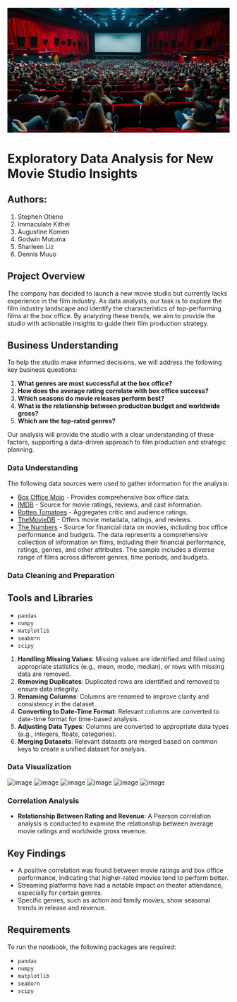 ![Description of Image](https://github.com/bEEkEEper254/Dsc_phase2_group6_project/blob/main/Film2.webp)
 # Exploratory Data Analysis for New Movie Studio Insights
## Authors:
1. Stephen Otieno
2. Immaculate Kithei
3. Augustine Komen
4. Godwin Mutuma
5. Sharleen Liz
6. Dennis Muuo

## Project Overview
The company has decided to launch a new movie studio but currently lacks experience in the film industry. As data analysts, our task is to explore the film industry landscape and identify the characteristics of top-performing films at the box office. By analyzing these trends, we aim to provide the studio with actionable insights to guide their film production strategy.

## Business Understanding
To help the studio make informed decisions, we will address the following key business questions:

1. **What genres are most successful at the box office?**
2. **How does the average rating correlate with box office success?**
3. **Which seasons do movie releases perform best?**
4. **What is the relationship between production budget and worldwide gross?**
5. **Which are the top-rated genres?**

Our analysis will provide the studio with a clear understanding of these factors, supporting a data-driven approach to film production and strategic planning.
### Data Understanding 
The following data sources were used to gather information for the analysis:

- [Box Office Mojo](https://www.boxofficemojo.com) - Provides comprehensive box office data.
- [IMDB](https://www.imdb.com) - Source for movie ratings, reviews, and cast information.
- [Rotten Tomatoes](https://www.rottentomatoes.com) - Aggregates critic and audience ratings.
- [TheMovieDB](https://www.themoviedb.org) - Offers movie metadata, ratings, and reviews.
- [The Numbers](https://www.the-numbers.com) - Source for financial data on movies, including box office performance and budgets.
The data represents a comprehensive collection of information on films, including their financial performance, ratings, genres, and other attributes. The sample includes a diverse range of films across different genres, time periods, and budgets.

### Data Cleaning and Preparation
## Tools and Libraries
- `pandas`
- `numpy`
- `matplotlib`
- `seaborn`
- `scipy`
1. **Handling Missing Values**: Missing values are identified and filled using appropriate statistics (e.g., mean, mode, median), or rows with missing data are removed.
2. **Removing Duplicates**: Duplicated rows are identified and removed to ensure data integrity.
3. **Renaming Columns**: Columns are renamed to improve clarity and consistency in the dataset.
4. **Converting to Date-Time Format**: Relevant columns are converted to date-time format for time-based analysis.
5. **Adjusting Data Types**: Columns are converted to appropriate data types (e.g., integers, floats, categories).
6. **Merging Datasets**: Relevant datasets are merged based on common keys to create a unified dataset for analysis.
### Data Visualization
![image](https://github.com/user-attachments/assets/70a7cbc1-5f04-441e-9490-7c3d3d8f1463)
![image](https://github.com/user-attachments/assets/b48c1a71-3d96-47e1-9a28-f5c1b31eea96)
![image](https://github.com/user-attachments/assets/c094a79a-757d-4e98-a8fc-745073fecf47)
![image](https://github.com/user-attachments/assets/ae9d3585-43c6-4fec-ac32-bcb1208aac60)
![image](https://github.com/user-attachments/assets/0e20666f-436f-4af5-b4f2-3678a6da3314)
![image](https://github.com/user-attachments/assets/ac74f426-e5f2-40f9-a90b-503fb6df4632)

### Correlation Analysis
- **Relationship Between Rating and Revenue**: A Pearson correlation analysis is conducted to examine the relationship between average movie ratings and worldwide gross revenue.


## Key Findings
- A positive correlation was found between movie ratings and box office performance, indicating that higher-rated movies tend to perform better.
- Streaming platforms have had a notable impact on theater attendance, especially for certain genres.
- Specific genres, such as action and family movies, show seasonal trends in release and revenue.

## Requirements
To run the notebook, the following packages are required:
- `pandas`
- `numpy`
- `matplotlib`
- `seaborn`
- `scipy`

